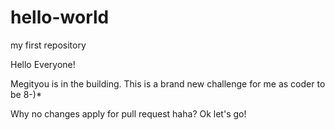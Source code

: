 # hello-world
my first repository

Hello Everyone!

Megityou is in the building. 
This is a brand new challenge for me as coder to be 8-)*

Why no changes apply for pull request haha?
Ok let's go!
